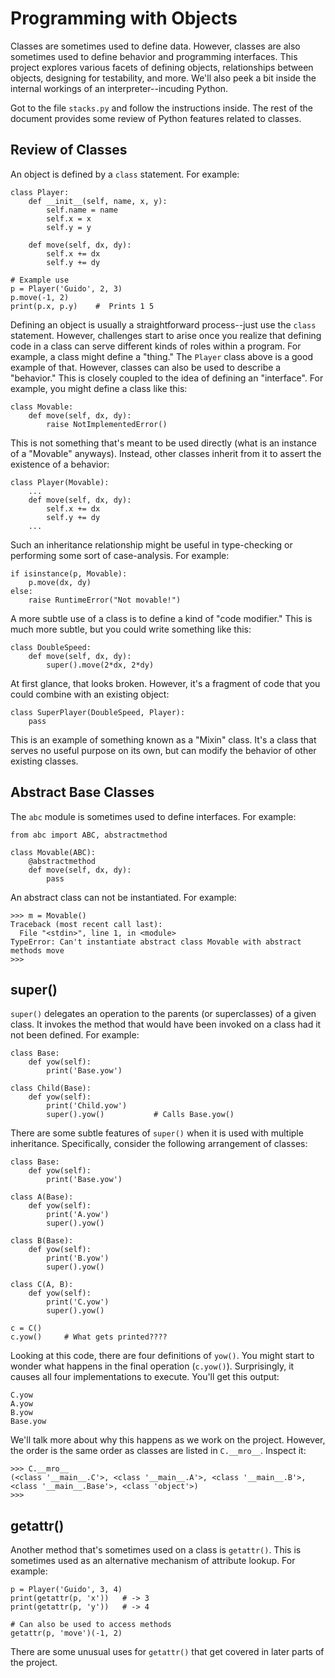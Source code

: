 # Programming with Objects

Classes are sometimes used to define data.  However, classes are also
sometimes used to define behavior and programming interfaces.  This
project explores various facets of defining objects, relationships
between objects, designing for testability, and more.  We'll also peek
a bit inside the internal workings of an interpreter--incuding Python.

Got to the file `stacks.py` and follow the instructions inside.  The
rest of the document provides some review of Python features related
to classes.

## Review of Classes

An object is defined by a `class` statement. For example:

```
class Player:
    def __init__(self, name, x, y):
        self.name = name
        self.x = x
        self.y = y

    def move(self, dx, dy):
        self.x += dx
        self.y += dy

# Example use
p = Player('Guido', 2, 3)
p.move(-1, 2)
print(p.x, p.y)    #  Prints 1 5
```

Defining an object is usually a straightforward process--just
use the `class` statement.  However, challenges start to arise once
you realize that defining code in a class can serve different kinds of
roles within a program.  For example, a class might define a
"thing."  The `Player` class above is a good example of that.
However, classes can also be used to describe a "behavior."  This is
closely coupled to the idea of defining an "interface".  For example,
you might define a class like this:

```
class Movable:
    def move(self, dx, dy):
        raise NotImplementedError()
```

This is not something that's meant to be used directly (what is an
instance of a "Movable" anyways). Instead, other classes inherit from
it to assert the existence of a behavior:

```
class Player(Movable):
    ...
    def move(self, dx, dy):
        self.x += dx
        self.y += dy
    ...
```

Such an inheritance relationship might be useful in type-checking or
performing some sort of case-analysis. For example:

```
if isinstance(p, Movable):
    p.move(dx, dy)
else:
    raise RuntimeError("Not movable!")
```

A more subtle use of a class is to define a kind of "code modifier."
This is much more subtle, but you could write something like this:

```
class DoubleSpeed:
    def move(self, dx, dy):
        super().move(2*dx, 2*dy)
```

At first glance, that looks broken.  However, it's a fragment of code
that you could combine with an existing object:

```
class SuperPlayer(DoubleSpeed, Player):
    pass
```

This is an example of something known as a "Mixin" class.  It's a
class that serves no useful purpose on its own, but can modify the
behavior of other existing classes.

## Abstract Base Classes

The `abc` module is sometimes used to define interfaces.  For example:

```
from abc import ABC, abstractmethod

class Movable(ABC):
    @abstractmethod
    def move(self, dx, dy):
        pass
```

An abstract class can not be instantiated.  For example:

```
>>> m = Movable()
Traceback (most recent call last):
  File "<stdin>", line 1, in <module>
TypeError: Can't instantiate abstract class Movable with abstract methods move
>>> 
```

## super()

`super()` delegates an operation to the parents (or superclasses) of a
given class.  It invokes the method that would have been invoked on a
class had it not been defined.  For example:

```
class Base:
    def yow(self):
        print('Base.yow')

class Child(Base):
    def yow(self):
        print('Child.yow')
        super().yow()           # Calls Base.yow()
```

There are some subtle features of `super()` when it is used with
multiple inheritance.  Specifically, consider the following
arrangement of classes:

```
class Base:
    def yow(self):
        print('Base.yow')

class A(Base):
    def yow(self):
        print('A.yow')
        super().yow()

class B(Base):
    def yow(self):
        print('B.yow')
        super().yow()

class C(A, B):
    def yow(self):
        print('C.yow')
        super().yow()

c = C()
c.yow()     # What gets printed????
```

Looking at this code, there are four definitions of `yow()`.  You
might start to wonder what happens in the final operation (`c.yow()`).
Surprisingly, it causes all four implementations to execute.  You'll get
this output:

```
C.yow
A.yow
B.yow
Base.yow
```

We'll talk more about why this happens as we work on the project.
However, the order is the same order as classes are listed in
`C.__mro__`.  Inspect it:

```
>>> C.__mro__
(<class '__main__.C'>, <class '__main__.A'>, <class '__main__.B'>, <class '__main__.Base'>, <class 'object'>)
>>>
```

## getattr()

Another method that's sometimes used on a class is `getattr()`.  This
is sometimes used as an alternative mechanism of attribute lookup.
For example:

```
p = Player('Guido', 3, 4)
print(getattr(p, 'x'))   # -> 3
print(getattr(p, 'y'))   # -> 4

# Can also be used to access methods
getattr(p, 'move')(-1, 2)
```

There are some unusual uses for `getattr()` that get covered in later
parts of the project.

